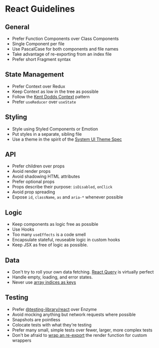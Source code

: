 # React Guidelines

## General

* Prefer Function Components over Class Components
* Single Component per file
* Use PascalCase for both components and file names
* Take advantage of re-exporting from an index file
* Prefer short Fragment syntax

## State Management

* Prefer Context over Redux
* Keep Context as low in the tree as possible
* Follow the [Kent Dodds Context](https://kentcdodds.com/blog/how-to-use-react-context-effectively/) pattern
* Prefer `useReducer` over `useState`

## Styling

* Style using Styled Components or Emotion
* Put styles in a separate, sibling file
* Use a theme in the spirit of the [System UI Theme Spec](https://system-ui.com/theme/)

## API

* Prefer children over props
* Avoid render props
* Avoid shadowing HTML attributes
* Prefer optional props
* Props describe their purpose: `isDisabled`, `onClick`
* Avoid prop spreading
* Expose `id`, `className`, `as` and `aria-*` whenever possible

## Logic

* Keep components as logic free as possible
* Use Hooks
* Too many `useEffects` is a code smell
* Encapsulate stateful, reuseable logic in custom hooks
* Keep JSX as free of logic as possible.

## Data

* Don't try to roll your own data fetching. [React Query](https://react-query.tanstack.com/) is virtually perfect
* Handle empty, loading, and error states.
* Never use [array indices as keys](https://reactjs.org/docs/lists-and-keys.html#keys)

## Testing

* Prefer [@testing-library/react](https://testing-library.com/docs/react-testing-library/intro) over Enzyme
* Avoid mocking anything but network requests where possible
* Snapshots are pointless
* Colocate tests with what they're testing
* Prefer many small, simple tests over fewer, larger, more complex tests
* Don't be afraid to [wrap an re-export](https://testing-library.com/docs/react-testing-library/setup/#custom-render) the render function for custom wrappers